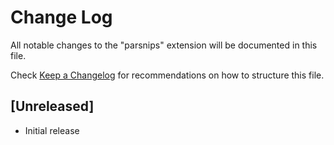 # Change Log

All notable changes to the "parsnips" extension will be documented in this file.

Check [Keep a Changelog](http://keepachangelog.com/) for recommendations on how to structure this file.

## [Unreleased]

- Initial release